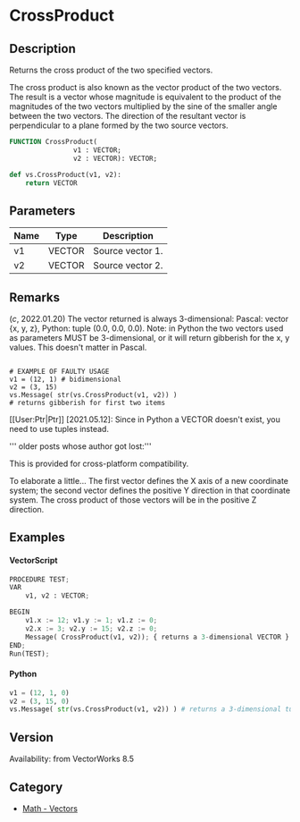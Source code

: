 # CrossProduct

## Description
Returns the cross product of the two specified vectors.

The cross product is also known as the vector product of the two vectors. The result is a vector whose magnitude is equivalent to the product of the magnitudes of the two vectors multiplied by the sine of the smaller angle between the two vectors. The direction of the resultant vector is perpendicular to a plane formed by the two source vectors.

```pascal
FUNCTION CrossProduct(
				v1 : VECTOR;
				v2 : VECTOR): VECTOR;
```

```python
def vs.CrossProduct(v1, v2):
    return VECTOR
```

## Parameters
|Name|Type|Description|
|---|---|---|
|v1|VECTOR|Source vector 1.|
|v2|VECTOR|Source vector 2.|

## Remarks
(*_c_*, 2022.01.20) The vector returned is always 3-dimensional: Pascal: vector {x, y, z}, Python: tuple (0.0, 0.0, 0.0).
Note: in Python the two vectors used as parameters MUST be 3-dimensional, or it will return gibberish for the x, y values. This doesn't matter in Pascal.

<code lang="py">
# EXAMPLE OF FAULTY USAGE
v1 = (12, 1) # bidimensional
v2 = (3, 15) 
vs.Message( str(vs.CrossProduct(v1, v2)) ) 
# returns gibberish for first two items
</code>

[[User:Ptr|Ptr]] [2021.05.12]:
Since in Python a VECTOR doesn't exist, you need to use tuples instead.

''' older posts whose author got lost:'''

This is provided for cross-platform compatibility.

To elaborate a little...
The first vector defines the X axis of a new coordinate system; the second vector defines the positive Y direction in that coordinate system. The cross product of those vectors will be in the positive Z direction.

## Examples
#### VectorScript ####
```python
PROCEDURE TEST;
VAR
    v1, v2 : VECTOR;

BEGIN
    v1.x := 12; v1.y := 1; v1.z := 0;
    v2.x := 3; v2.y := 15; v2.z := 0;
    Message( CrossProduct(v1, v2)); { returns a 3-dimensional VECTOR }
END;
Run(TEST);
```
#### Python ####
```python
v1 = (12, 1, 0)
v2 = (3, 15, 0)
vs.Message( str(vs.CrossProduct(v1, v2)) ) # returns a 3-dimensional tuple
```

## Version
Availability: from VectorWorks 8.5

## Category
* [Math - Vectors](../Categories/Math%20-%20Vectors.md)
